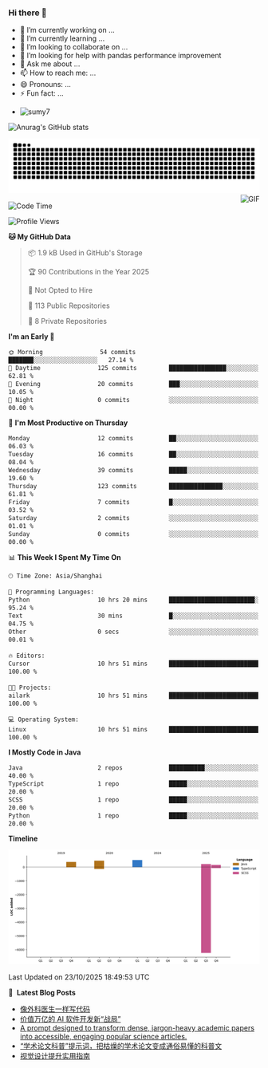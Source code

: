 ### Hi there 👋
<!--
**alloevil/alloevil** is a ✨ _special_ ✨ repository because its `README.md` (this file) appears on your GitHub profile.

Here are some ideas to get you started:

- 🔭 I’m currently working on ...
- 🌱 I’m currently learning ...
- 👯 I’m looking to collaborate on ...
- 🤔 I’m looking for help with ...
- 💬 Ask me about ...
- 📫 How to reach me: ...
- 😄 Pronouns: ...
- ⚡ Fun fact: ...
-->

- 🔭 I’m currently working on ...
- 🌱 I’m currently learning ...
- 👯 I’m looking to collaborate on ...
- 🤔 I’m looking for help with pandas performance improvement
- 💬 Ask me about ...
- 📫 How to reach me: ...
- 😄 Pronouns: ...
- ⚡ Fun fact: ...
  
+ ![sumy7](https://komarev.com/ghpvc/?username=alloevil)

![Anurag's GitHub stats](https://github-readme-stats.vercel.app/api?username=alloevil&show_icons=true&bg_color=00000000)

<picture align="center">
  <source media="(prefers-color-scheme: dark)" srcset="https://github.com/alloevil/alloevil/blob/output/github-contribution-grid-snake.svg">
  <source media="(prefers-color-scheme: dark)" srcset="https://github.com/alloevil/alloevil/blob/output/github-contribution-grid-snake.svg">
  <img alt="github contribution grid snake animation" src="https://github.com/alloevil/alloevil/blob/output/github-contribution-grid-snake.svg">
</picture>

<img align="right" alt="GIF" src="https://raw.githubusercontent.com/JoeyBling/JoeyBling/master/pic/pusheencode.gif" />

<!--START_SECTION:waka-->
![Code Time](http://img.shields.io/badge/Code%20Time-2%2C424%20hrs%2018%20mins-blue)

![Profile Views](http://img.shields.io/badge/Profile%20Views-1-blue)

**🐱 My GitHub Data** 

> 📦 1.9 kB Used in GitHub's Storage 
 > 
> 🏆 90 Contributions in the Year 2025
 > 
> 🚫 Not Opted to Hire
 > 
> 📜 113 Public Repositories 
 > 
> 🔑 8 Private Repositories 
 > 
**I'm an Early 🐤** 

```text
🌞 Morning                54 commits          ███████░░░░░░░░░░░░░░░░░░   27.14 % 
🌆 Daytime                125 commits         ████████████████░░░░░░░░░   62.81 % 
🌃 Evening                20 commits          ███░░░░░░░░░░░░░░░░░░░░░░   10.05 % 
🌙 Night                  0 commits           ░░░░░░░░░░░░░░░░░░░░░░░░░   00.00 % 
```
📅 **I'm Most Productive on Thursday** 

```text
Monday                   12 commits          ██░░░░░░░░░░░░░░░░░░░░░░░   06.03 % 
Tuesday                  16 commits          ██░░░░░░░░░░░░░░░░░░░░░░░   08.04 % 
Wednesday                39 commits          █████░░░░░░░░░░░░░░░░░░░░   19.60 % 
Thursday                 123 commits         ███████████████░░░░░░░░░░   61.81 % 
Friday                   7 commits           █░░░░░░░░░░░░░░░░░░░░░░░░   03.52 % 
Saturday                 2 commits           ░░░░░░░░░░░░░░░░░░░░░░░░░   01.01 % 
Sunday                   0 commits           ░░░░░░░░░░░░░░░░░░░░░░░░░   00.00 % 
```


📊 **This Week I Spent My Time On** 

```text
🕑︎ Time Zone: Asia/Shanghai

💬 Programming Languages: 
Python                   10 hrs 20 mins      ████████████████████████░   95.24 % 
Text                     30 mins             █░░░░░░░░░░░░░░░░░░░░░░░░   04.75 % 
Other                    0 secs              ░░░░░░░░░░░░░░░░░░░░░░░░░   00.01 % 

🔥 Editors: 
Cursor                   10 hrs 51 mins      █████████████████████████   100.00 % 

🐱‍💻 Projects: 
ailark                   10 hrs 51 mins      █████████████████████████   100.00 % 

💻 Operating System: 
Linux                    10 hrs 51 mins      █████████████████████████   100.00 % 
```

**I Mostly Code in Java** 

```text
Java                     2 repos             ██████████░░░░░░░░░░░░░░░   40.00 % 
TypeScript               1 repo              █████░░░░░░░░░░░░░░░░░░░░   20.00 % 
SCSS                     1 repo              █████░░░░░░░░░░░░░░░░░░░░   20.00 % 
Python                   1 repo              █████░░░░░░░░░░░░░░░░░░░░   20.00 % 
```



**Timeline**

![Lines of Code chart](https://raw.githubusercontent.com/alloevil/alloevil/main/assets/bar_graph.png)


 Last Updated on 23/10/2025 18:49:53 UTC
<!--END_SECTION:waka-->

📕 &nbsp;**Latest Blog Posts**
<!-- BLOG-POST-LIST:START -->
- [像外科医生一样写代码](https://baoyu.io/translations/code-like-a-surgeon)
- [价值万亿的 AI 软件开发新“战局”](https://baoyu.io/translations/the-trillion-dollar-ai-software-development-stack)
- [A prompt designed to transform dense, jargon-heavy academic papers into accessible, engaging popular science articles.](https://baoyu.io/blog/academic-paper-to-popular-science-prompt)
- [“学术论文科普”提示词，把枯燥的学术论文变成通俗易懂的科普文](https://baoyu.io/blog/turn-academic-papers-into-popular-science-prompt)
- [视觉设计提升实用指南](https://baoyu.io/translations/the-practical-guide-to-improving)
<!-- BLOG-POST-LIST:END -->
